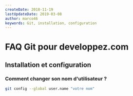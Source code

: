 ```yaml
---
createDate: 2018-11-19
lastUpdateDate: 2019-03-08
author: marco46
keywords: Git, installation, configuration
---
```


# FAQ Git pour developpez.com

## Installation et configuration

### Comment changer son nom d'utilisateur ?

```bash
git config --global user.name "votre nom"
```
